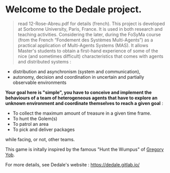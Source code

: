 # Welcome to the Dedale project.
> read 12-Rose-Abreu.pdf for details (french).
This project is developed at Sorbonne University, Paris, France. It is used in both research and teaching activities. Considering the later, during the FoSyMa course (from the French “Fondement des Systèmes Multi-Agents”) as a practical application of Multi-Agents Systems (MAS). 
It allows Master's students to obtain a first-hand experience of some of the nice (and sometimes difficult) characteristics that comes with agents and distributed systems :
 - distribution and asynchronism (system and communication),
 - autonomy, decision and coordination in uncertain and partially observable environments

**Your goal here is "simple", you have to conceive and implement the behaviours of a team of heterogeneous agents that have to explore an unknown environment and coordinate themselves to reach a given goal** :
 - To collect the maximum amount of treasure in a given time frame.
 - To hunt the Golem(s)
 - To patrol an area
 - To pick and deliver packages
 
while facing, or not, other teams.

This game is initally inspired by the famous "Hunt the Wumpus"  of [Gregory Yob](https://en.wikipedia.org/wiki/Gregory_Yob).

For more details, see Dedale's website : https://dedale.gitlab.io/
